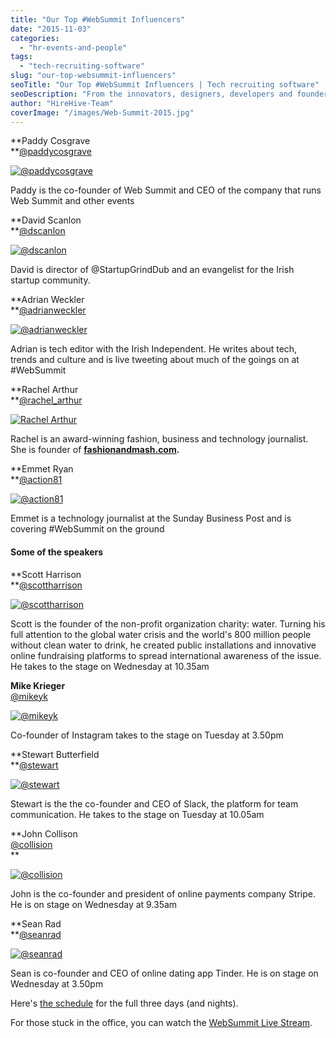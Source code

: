 ```yaml
---
title: "Our Top #WebSummit Influencers"
date: "2015-11-03"
categories:
  - "hr-events-and-people"
tags:
  - "tech-recruiting-software"
slug: "our-top-websummit-influencers"
seoTitle: "Our Top #WebSummit Influencers | Tech recruiting software"
seoDescription: "From the innovators, designers, developers and founders within the worldwide tech scene, here are our top industry people you really should be following."
author: "HireHive-Team"
coverImage: "/images/Web-Summit-2015.jpg"
---
```


**Paddy Cosgrave  
**[@paddycosgrave](https://twitter.com/paddycosgrave)

[![@paddycosgrave](/images/@paddycosgrave.jpeg)](http://hirehive.io/wp-content/uploads/sites/1/2015/11/@paddycosgrave.jpeg)

Paddy is the co-founder of Web Summit and CEO of the company that runs Web Summit and other events

**David Scanlon  
**[@dscanlon](https://twitter.com/@dscanlon)

[![@dscanlon](/images/@dscanlon.png)](http://hirehive.io/wp-content/uploads/sites/1/2015/11/@dscanlon.png)

David is director of @StartupGrindDub and an evangelist for the Irish startup community.

**Adrian Weckler  
**[@adrianweckler](https://twitter.com/adrianweckler)

[![@adrianweckler](/images/@adrianweckler.png)](http://hirehive.io/wp-content/uploads/sites/1/2015/11/@adrianweckler.png)

Adrian is tech editor with the Irish Independent. He writes about tech, trends and culture and is live tweeting about much of the goings on at #WebSummit

**Rachel Arthur  
**[@rachel_arthur](https://twitter.com/rachel_arthur)

[![Rachel Arthur](/images/Rachel-Arthur.jpeg)](http://hirehive.io/wp-content/uploads/sites/1/2015/11/Rachel-Arthur.jpeg)

Rachel is an award-winning fashion, business and technology journalist. She is founder of **[fashionandmash.com](http://fashionandmash.com/).**

**Emmet Ryan  
**[@action81](https://twitter.com/action81)

[![@action81](/images/@action81.jpg)](http://hirehive.io/wp-content/uploads/sites/1/2015/11/@action81.jpg)

Emmet is a technology journalist at the Sunday Business Post and is covering #WebSummit on the ground

#### Some of the speakers

**Scott Harrison  
**[@scottharrison](https://twitter.com/scottharrison)

[![@scottharrison](/images/@scottharrison.jpeg)](http://hirehive.io/wp-content/uploads/sites/1/2015/11/@scottharrison.jpeg)

Scott is the founder of the non-profit organization charity: water. Turning his full attention to the global water crisis and the world's 800 million people without clean water to drink, he created public installations and innovative online fundraising platforms to spread international awareness of the issue. He takes to the stage on Wednesday at 10.35am

**Mike Krieger**  
[@mikeyk](https://twitter.com/mikeyk)

[![@mikeyk](/images/@mikeyk.jpg)](http://hirehive.io/wp-content/uploads/sites/1/2015/11/@mikeyk.jpg)

Co-founder of Instagram takes to the stage on Tuesday at 3.50pm

**Stewart Butterfield  
**[@stewart](https://twitter.com/stewart)

[![@stewart](/images/@stewart.jpeg)](http://hirehive.io/wp-content/uploads/sites/1/2015/11/@stewart.jpeg)

Stewart is the the co-founder and CEO of Slack, the platform for team communication. He takes to the stage on Tuesday at 10.05am

**John Collison  
[@collision](https://twitter.com/collision)  
**

[![@collision](/images/@collision.jpeg)](http://hirehive.io/wp-content/uploads/sites/1/2015/11/@collision.jpeg)

John is the co-founder and president of online payments company Stripe. He is on stage on Wednesday at 9.35am

**Sean Rad  
**[@seanrad](https://twitter.com/seanrad)

[![@seanrad](/images/@seanrad.jpg)](http://hirehive.io/wp-content/uploads/sites/1/2015/11/@seanrad.jpg)

Sean is co-founder and CEO of online dating app Tinder. He is on stage on Wednesday at 3.50pm

Here's [the schedule](https://websummit.net/schedule) for the full three days (and nights).

For those stuck in the office, you can watch the [WebSummit Live Stream](https://websummit.net/live).
